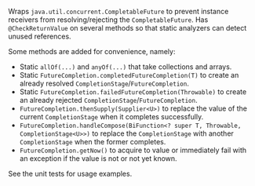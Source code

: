 Wraps `java.util.concurrent.CompletableFuture` to prevent instance receivers from resolving/rejecting the `CompletableFuture`. Has `@CheckReturnValue` on several methods so that static analyzers can detect unused references.

Some methods are added for convenience, namely:
* Static `allOf(...)` and `anyOf(...)` that take collections and arrays.
* Static `FutureCompletion.completedFutureCompletion(T)` to create an already resolved `CompletionStage`/`FutureCompletion`.
* Static `FutureCompletion.failedFutureCompletion(Throwable)` to create an already rejected `CompletionStage`/`FutureCompletion`.
* `FutureCompletion.thenSupply(Supplier<U>)` to replace the value of the current `CompletionStage` when it completes successfully.
* `FutureCompletion.handleCompose(BiFunction<? super T, Throwable, CompletionStage<U>>)` to replace the `CompletionStage` with another `CompletionStage` when the former completes.
* `FutureCompletion.getNow()` to acquire to value or immediately fail with an exception if the value is not or not yet known.

See the unit tests for usage examples.